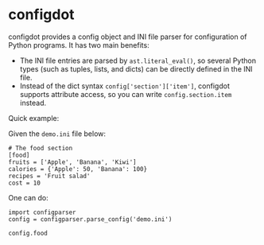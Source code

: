 # configdot

configdot provides a config object and INI file parser for configuration of Python programs. It has two main benefits:

* The INI file entries are parsed by `ast.literal_eval()`, so several Python types (such as tuples, lists, and dicts) can be directly defined in the INI file.
* Instead of the dict syntax `config['section']['item']`, configdot supports attribute access, so you can write `config.section.item` instead.

Quick example:

Given the `demo.ini` file below:
```
# The food section
[food]
fruits = ['Apple', 'Banana', 'Kiwi']
calories = {'Apple': 50, 'Banana': 100}
recipes = 'Fruit salad'
cost = 10
```

One can do:

```
import configparser
config = configparser.parse_config('demo.ini')

config.food
```

